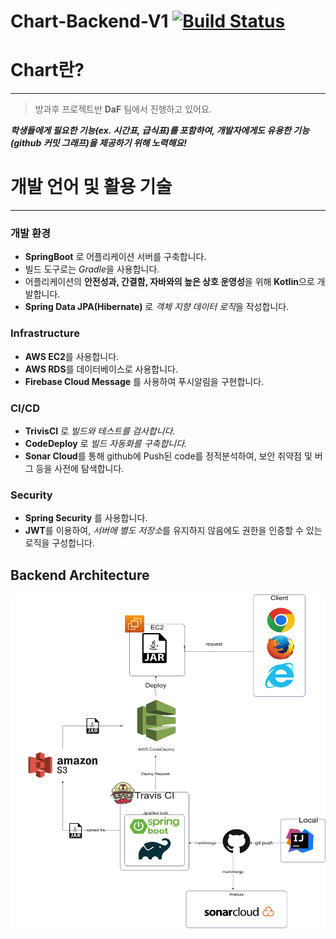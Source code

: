 # Chart-Backend-V1 [![Build Status](https://app.travis-ci.com/dsm-chart/Chart-Backend-V1.svg?branch=main)](https://app.travis-ci.com/dsm-chart/Chart-Backend-V1)


# Chart란?

---

> 방과후 프로젝트반 **DaF** 팀에서 진행하고 있어요.

 ***학생들에게 필요한 기능(ex. 시간표, 급식표)를 포함하여, 개발자에게도 유용한 기능(github 커밋 그래프)을 제공하기 위해 노력해요!***
> 



# 개발 언어 및 활용 기술

---

### 개발 환경

- **SpringBoot** 로 어플리케이션 서버를 구축합니다.
- 빌드 도구로는 *Gradle*을 사용합니다.
- 어플리케이션의 **안전성과, 간결함, 자바와의 높은 상호 운영성**을 위해 **Kotlin**으로 개발합니다.
- **Spring Data JPA(Hibernate)** 로 *객체 지향 데이터 로직*을 작성합니다.

### Infrastructure

- **AWS EC2**를 사용합니다.
- **AWS RDS**를 데이터베이스로 사용합니다.
- **Firebase Cloud Message** 를 사용하여 푸시알림을 구현합니다.

### CI/CD

- **TrivisCI** 로 *빌드와 테스트를 검사합니다.*
- **CodeDeploy** 로 *빌드 자동화를 구축합니다.*
- **Sonar Cloud**를 통해 github에 Push된 code를 정적분석하여, 보안 취약점 및 버그 등을 사전에 탐색합니다.

### Security

- **Spring Security** 를 사용합니다.
- **JWT**를 이용하여, *서버에 별도 저장소*를 유지하지 않음에도 권한을 인증할 수 있는 로직을 구성합니다.




## Backend Architecture
![architecture](https://github.com/dsm-chart/Chart-Backend-V1/blob/main/chart-architecture.png)


